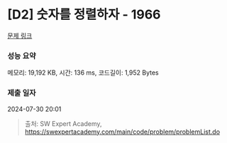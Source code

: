 # [D2] 숫자를 정렬하자 - 1966 

[문제 링크](https://swexpertacademy.com/main/code/problem/problemDetail.do?contestProbId=AV5PrmyKAWEDFAUq) 

### 성능 요약

메모리: 19,192 KB, 시간: 136 ms, 코드길이: 1,952 Bytes

### 제출 일자

2024-07-30 20:01



> 출처: SW Expert Academy, https://swexpertacademy.com/main/code/problem/problemList.do